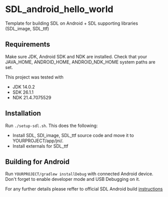 # SDL_android_hello_world
Template for building SDL on Android + SDL supporting libraries (SDL_image, SDL_ttf)

## Requirements
Make sure JDK, Android SDK and NDK are installed. Check that your JAVA_HOME, ANDROID_HOME, ANDROID_NDK_HOME system paths are set.

This project was tested with
- JDK 14.0.2
- SDK 26.1.1
- NDK 21.4.7075529

## Installation
Run `./setup-sdl.sh`. This does the following:
- Install SDL, SDl_image, SDL_ttf source code and move it to YOURPROJECT/app/jni/.
- Install externals for SDL_ttf

## Building for Android
Run `YOURPROJECT/gradlew installDebug` with connected Android device. Don't forget to enable developer mode and USB Debugging on it.

For any further details please reffer to official SDL Android build [instructions](https://github.com/libsdl-org/SDL/blob/main/docs/README-android.md)

